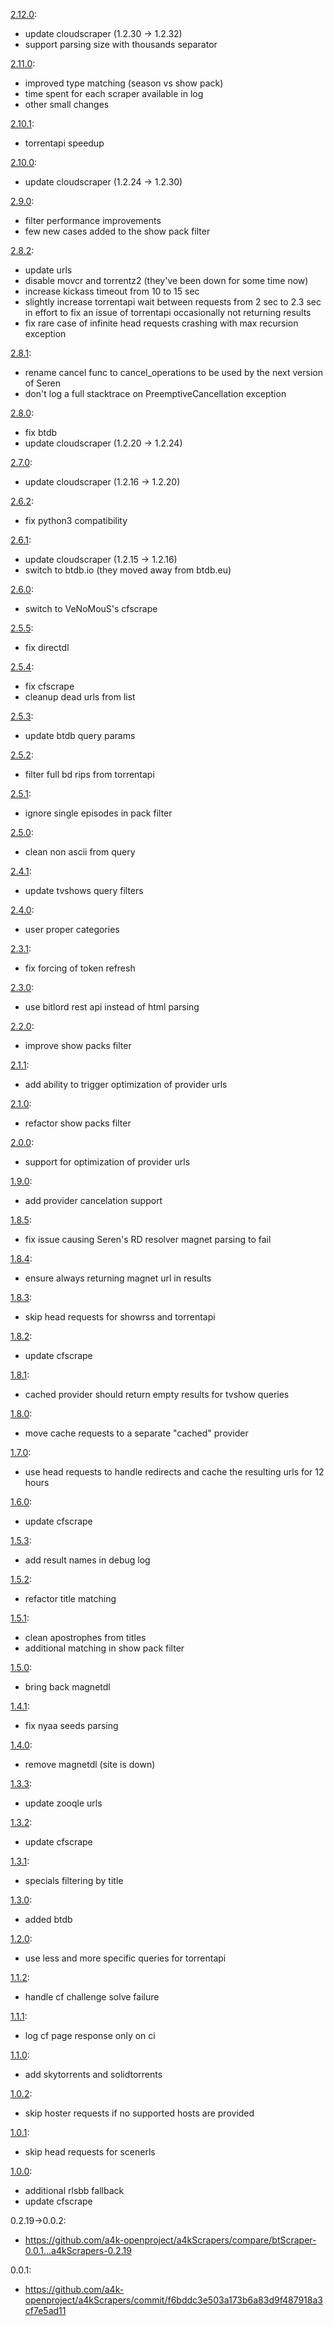 [2.12.0](https://github.com/a4k-openproject/a4kScrapers/releases/tag/a4kScrapers-2.12.0):
* update cloudscraper (1.2.30 -> 1.2.32)
* support parsing size with thousands separator

[2.11.0](https://github.com/a4k-openproject/a4kScrapers/releases/tag/a4kScrapers-2.11.0):
* improved type matching (season vs show pack)
* time spent for each scraper available in log
* other small changes

[2.10.1](https://github.com/a4k-openproject/a4kScrapers/releases/tag/a4kScrapers-2.10.1):
* torrentapi speedup

[2.10.0](https://github.com/a4k-openproject/a4kScrapers/releases/tag/a4kScrapers-2.10.0):
* update cloudscraper (1.2.24 -> 1.2.30)

[2.9.0](https://github.com/a4k-openproject/a4kScrapers/releases/tag/a4kScrapers-2.9.0):
* filter performance improvements
* few new cases added to the show pack filter

[2.8.2](https://github.com/a4k-openproject/a4kScrapers/releases/tag/a4kScrapers-2.8.2):
* update urls
* disable movcr and torrentz2 (they've been down for some time now)
* increase kickass timeout from 10 to 15 sec
* slightly increase torrentapi wait between requests from 2 sec to 2.3 sec in effort to fix an issue of torrentapi occasionally not returning results
* fix rare case of infinite head requests crashing with max recursion exception

[2.8.1](https://github.com/a4k-openproject/a4kScrapers/releases/tag/a4kScrapers-2.8.1):
* rename cancel func to cancel_operations to be used by the next version of Seren
* don't log a full stacktrace on PreemptiveCancellation exception

[2.8.0](https://github.com/a4k-openproject/a4kScrapers/releases/tag/a4kScrapers-2.8.0):
* fix btdb
* update cloudscraper (1.2.20 -> 1.2.24)

[2.7.0](https://github.com/a4k-openproject/a4kScrapers/releases/tag/a4kScrapers-2.7.0):
* update cloudscraper (1.2.16 -> 1.2.20)

[2.6.2](https://github.com/a4k-openproject/a4kScrapers/releases/tag/a4kScrapers-2.6.2):
* fix python3 compatibility

[2.6.1](https://github.com/a4k-openproject/a4kScrapers/releases/tag/a4kScrapers-2.6.1):
* update cloudscraper (1.2.15 -> 1.2.16)
* switch to btdb.io (they moved away from btdb.eu)

[2.6.0](https://github.com/a4k-openproject/a4kScrapers/releases/tag/a4kScrapers-2.6.0):
* switch to VeNoMouS's cfscrape

[2.5.5](https://github.com/a4k-openproject/a4kScrapers/releases/tag/a4kScrapers-2.5.5):
* fix directdl

[2.5.4](https://github.com/a4k-openproject/a4kScrapers/releases/tag/a4kScrapers-2.5.4):
* fix cfscrape
* cleanup dead urls from list

[2.5.3](https://github.com/a4k-openproject/a4kScrapers/releases/tag/a4kScrapers-2.5.3):
* update btdb query params

[2.5.2](https://github.com/a4k-openproject/a4kScrapers/releases/tag/a4kScrapers-2.5.2):
* filter full bd rips from torrentapi

[2.5.1](https://github.com/a4k-openproject/a4kScrapers/releases/tag/a4kScrapers-2.5.1):
* ignore single episodes in pack filter

[2.5.0](https://github.com/a4k-openproject/a4kScrapers/releases/tag/a4kScrapers-2.5.0):
* clean non ascii from query

[2.4.1](https://github.com/a4k-openproject/a4kScrapers/releases/tag/a4kScrapers-2.4.1):
* update tvshows query filters

[2.4.0](https://github.com/a4k-openproject/a4kScrapers/releases/tag/a4kScrapers-2.4.0):
* user proper categories

[2.3.1](https://github.com/a4k-openproject/a4kScrapers/releases/tag/a4kScrapers-2.3.1):
* fix forcing of token refresh

[2.3.0](https://github.com/a4k-openproject/a4kScrapers/releases/tag/a4kScrapers-2.3.0):
* use bitlord rest api instead of html parsing

[2.2.0](https://github.com/a4k-openproject/a4kScrapers/releases/tag/a4kScrapers-2.2.0):
* improve show packs filter

[2.1.1](https://github.com/a4k-openproject/a4kScrapers/releases/tag/a4kScrapers-2.1.1):
* add ability to trigger optimization of provider urls

[2.1.0](https://github.com/a4k-openproject/a4kScrapers/releases/tag/a4kScrapers-2.1.0):
* refactor show packs filter

[2.0.0](https://github.com/a4k-openproject/a4kScrapers/releases/tag/a4kScrapers-2.0.0):
* support for optimization of provider urls

[1.9.0](https://github.com/a4k-openproject/a4kScrapers/releases/tag/a4kScrapers-1.9.0):
* add provider cancelation support

[1.8.5](https://github.com/a4k-openproject/a4kScrapers/releases/tag/a4kScrapers-1.8.5):
* fix issue causing Seren's RD resolver magnet parsing to fail

[1.8.4](https://github.com/a4k-openproject/a4kScrapers/releases/tag/a4kScrapers-1.8.4):
* ensure always returning magnet url in results

[1.8.3](https://github.com/a4k-openproject/a4kScrapers/releases/tag/a4kScrapers-1.8.3):
* skip head requests for showrss and torrentapi

[1.8.2](https://github.com/a4k-openproject/a4kScrapers/releases/tag/a4kScrapers-1.8.2):
* update cfscrape

[1.8.1](https://github.com/a4k-openproject/a4kScrapers/releases/tag/a4kScrapers-1.8.1):
* cached provider should return empty results for tvshow queries

[1.8.0](https://github.com/a4k-openproject/a4kScrapers/releases/tag/a4kScrapers-1.8.0):
* move cache requests to a separate "cached" provider

[1.7.0](https://github.com/a4k-openproject/a4kScrapers/releases/tag/a4kScrapers-1.7.0):
* use head requests to handle redirects and cache the resulting urls for 12 hours

[1.6.0](https://github.com/a4k-openproject/a4kScrapers/releases/tag/a4kScrapers-1.6.0):
* update cfscrape

[1.5.3](https://github.com/a4k-openproject/a4kScrapers/releases/tag/a4kScrapers-1.5.3):
* add result names in debug log

[1.5.2](https://github.com/a4k-openproject/a4kScrapers/releases/tag/a4kScrapers-1.5.2):
* refactor title matching

[1.5.1](https://github.com/a4k-openproject/a4kScrapers/releases/tag/a4kScrapers-1.5.1):
* clean apostrophes from titles
* additional matching in show pack filter

[1.5.0](https://github.com/a4k-openproject/a4kScrapers/releases/tag/a4kScrapers-1.5.0):
* bring back magnetdl

[1.4.1](https://github.com/a4k-openproject/a4kScrapers/releases/tag/a4kScrapers-1.4.1):
* fix nyaa seeds parsing

[1.4.0](https://github.com/a4k-openproject/a4kScrapers/releases/tag/a4kScrapers-1.4.0):
* remove magnetdl (site is down)

[1.3.3](https://github.com/a4k-openproject/a4kScrapers/releases/tag/a4kScrapers-1.3.3):
* update zooqle urls

[1.3.2](https://github.com/a4k-openproject/a4kScrapers/releases/tag/a4kScrapers-1.3.2):
* update cfscrape

[1.3.1](https://github.com/a4k-openproject/a4kScrapers/releases/tag/a4kScrapers-1.3.1):
* specials filtering by title

[1.3.0](https://github.com/a4k-openproject/a4kScrapers/releases/tag/a4kScrapers-1.3.0):
* added btdb

[1.2.0](https://github.com/a4k-openproject/a4kScrapers/releases/tag/a4kScrapers-1.2.0):
* use less and more specific queries for torrentapi

[1.1.2](https://github.com/a4k-openproject/a4kScrapers/releases/tag/a4kScrapers-1.1.2):
* handle cf challenge solve failure

[1.1.1](https://github.com/a4k-openproject/a4kScrapers/releases/tag/a4kScrapers-1.1.1):
* log cf page response only on ci

[1.1.0](https://github.com/a4k-openproject/a4kScrapers/releases/tag/a4kScrapers-1.1.0):
* add skytorrents and solidtorrents

[1.0.2](https://github.com/a4k-openproject/a4kScrapers/releases/tag/a4kScrapers-1.0.2):
* skip hoster requests if no supported hosts are provided 

[1.0.1](https://github.com/a4k-openproject/a4kScrapers/releases/tag/a4kScrapers-1.0.1):
* skip head requests for scenerls

[1.0.0](https://github.com/a4k-openproject/a4kScrapers/releases/tag/a4kScrapers-1.0.0):
* additional rlsbb fallback
* update cfscrape

0.2.19->0.0.2:
* https://github.com/a4k-openproject/a4kScrapers/compare/btScraper-0.0.1...a4kScrapers-0.2.19

0.0.1:
* https://github.com/a4k-openproject/a4kScrapers/commit/f6bddc3e503a173b6a83d9f487918a3cf7e5ad11

